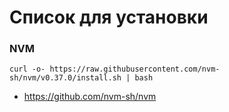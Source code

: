 # Список для установки

### NVM

```
curl -o- https://raw.githubusercontent.com/nvm-sh/nvm/v0.37.0/install.sh | bash
```

* https://github.com/nvm-sh/nvm
